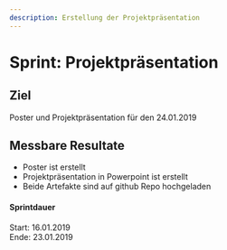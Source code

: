 ```yaml
---
description: Erstellung der Projektpräsentation
---
```


# Sprint: Projektpräsentation

## Ziel

Poster und Projektpräsentation für den 24.01.2019

## Messbare Resultate

* Poster ist erstellt
* Projektpräsentation in Powerpoint ist erstellt
* Beide Artefakte sind auf github Repo hochgeladen

#### Sprintdauer

Start: 16.01.2019  
Ende: 23.01.2019

